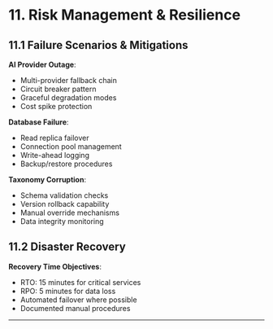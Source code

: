 # 11. Risk Management & Resilience

## 11.1 Failure Scenarios & Mitigations

**AI Provider Outage**:
- Multi-provider fallback chain
- Circuit breaker pattern
- Graceful degradation modes
- Cost spike protection

**Database Failure**:
- Read replica failover
- Connection pool management
- Write-ahead logging
- Backup/restore procedures

**Taxonomy Corruption**:
- Schema validation checks
- Version rollback capability
- Manual override mechanisms
- Data integrity monitoring

## 11.2 Disaster Recovery

**Recovery Time Objectives**:
- RTO: 15 minutes for critical services
- RPO: 5 minutes for data loss
- Automated failover where possible
- Documented manual procedures

---
